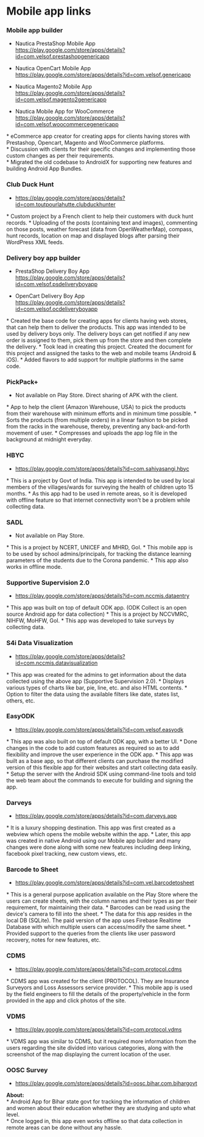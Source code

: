 # Mobile app links

### Mobile app builder
- Nautica PrestaShop Mobile App
<br /> <a href="https://play.google.com/store/apps/details?id=com.velsof.prestashopgenericapp">https://play.google.com/store/apps/details?id=com.velsof.prestashopgenericapp</a>

- Nautica OpenCart Mobile App
<br /> <a href="https://play.google.com/store/apps/details?id=com.velsof.genericapp">https://play.google.com/store/apps/details?id=com.velsof.genericapp</a>

- Nautica Magento2 Mobile App
<br /> <a href="https://play.google.com/store/apps/details?id=com.velsof.magento2genericapp">https://play.google.com/store/apps/details?id=com.velsof.magento2genericapp</a>

- Nautica Mobile App for WooCommerce
<br /> <a href="https://play.google.com/store/apps/details?id=com.velsof.woocommercegenericapp">https://play.google.com/store/apps/details?id=com.velsof.woocommercegenericapp</a>

<p>
* eCommerce app creator for creating apps for clients having stores with Prestashop, Opencart, Magento and WooCommerce platforms. <br />
* Discussion with clients for their specific changes and implementing those custom changes as per their requirements. <br />
* Migrated the old codebase to AndroidX for supporting new features and building Android App Bundles.  <br />
</p>

### Club Duck Hunt
- <a href="https://play.google.com/store/apps/details?id=com.toutpourlahutte.clubduckhunter">https://play.google.com/store/apps/details?id=com.toutpourlahutte.clubduckhunter</a>

<p>
* Custom project by a French client to help their customers with duck hunt records. 
* Uploading of the posts (containing text and images), commenting on those posts, weather forecast (data from OpenWeatherMap), compass, hunt records, location on map and displayed blogs after parsing their WordPress XML feeds. 
</p>

### Delivery boy app builder
- PrestaShop Delivery Boy App
<br /> <a href="https://play.google.com/store/apps/details?id=com.velsof.psdeliveryboyapp">https://play.google.com/store/apps/details?id=com.velsof.psdeliveryboyapp</a>

- OpenCart Delivery Boy App
<br /> <a href="https://play.google.com/store/apps/details?id=com.velsof.ocdeliveryboyapp">https://play.google.com/store/apps/details?id=com.velsof.ocdeliveryboyapp</a>

<p>
* Created the base code for creating apps for clients having web stores, that can help them to deliver the products. This app was intended to be used by delivery boys only. The delivery boys can get notified if any new order is assigned to them, pick them up from the store and then complete the delivery. 
* Took lead in creating this project. Created the document for this project and assigned the tasks to the web and mobile teams (Android & iOS). 
* Added flavors to add support for multiple platforms in the same code. 
</p>

### PickPack+
- Not available on Play Store. Direct sharing of APK with the client.

<p>
* App to help the client (Amazon Warehouse, USA) to pick the products from their warehouse with minimum efforts and in minimum time possible. 
* Sorts the products (from multiple orders) in a linear fashion to be picked from the racks in the warehouse, thereby, preventing any back-and-forth movement of user. 
* Compresses and uploads the app log file in the background at midnight everyday. 
</p>

### HBYC
- <a href="https://play.google.com/store/apps/details?id=com.sahiyasangi.hbyc">https://play.google.com/store/apps/details?id=com.sahiyasangi.hbyc</a>

<p>
* This is a project by Govt of India. This app is intended to be used by local members of the villages/wards for surveying the health of children upto 15 months. 
* As this app had to be used in remote areas, so it is developed with offline feature so that internet connectivity won't be a problem while collecting data. 
</p>

### SADL
- Not available on Play Store.

<p>
* This is a project by NCERT, UNICEF and MHRD, GoI. 
* This mobile app is to be used by school admins/principals, for tracking the distance learning parameters of the students due to the Corona pandemic. 
* This app also works in offline mode. 
</p>

### Supportive Supervision 2.0
- <a href="https://play.google.com/store/apps/details?id=com.nccmis.dataentry">https://play.google.com/store/apps/details?id=com.nccmis.dataentry</a>

<p>
* This app was built on top of default ODK app. (ODK Collect is an open source Android app for data collection)
* This is a project by NCCVMRC, NIHFW, MoHFW, GoI. 
* This app was developed to take surveys by collecting data.
</p>

### S4i Data Visualization
- <a href="https://play.google.com/store/apps/details?id=com.nccmis.datavisualization">https://play.google.com/store/apps/details?id=com.nccmis.datavisualization</a>

<p>
* This app was created for the admins to get information about the data collected using the above app (Supportive Supervision 2.0). 
* Displays various types of charts like bar, pie, line, etc. and also HTML contents. 
* Option to filter the data using the available filters like date, states list, others, etc.
</p>

### EasyODK
- <a href="https://play.google.com/store/apps/details?id=com.velsof.easyodk">https://play.google.com/store/apps/details?id=com.velsof.easyodk</a>

<p>
* This app was also built on top of default ODK app, with a better UI. 
* Done changes in the code to add custom features as required so as to add flexibility and improve the user experience in the ODK app. 
* This app was built as a base app, so that different clients can purchase the modified version of this flexible app for their websites and start collecting data easily. 
* Setup the server with the Android SDK using command-line tools and told the web team about the commands to execute for building and signing the app. 
</p>

### Darveys
- <a href="https://play.google.com/store/apps/details?id=com.darveys.app">https://play.google.com/store/apps/details?id=com.darveys.app</a>

<p>
* It is a luxury shopping destination. This app was first created as a webview which opens the mobile website within the app. 
* Later, this app was created in native Android using our Mobile app builder and many changes were done along with some new features including deep linking, facebook pixel tracking, new custom views, etc.
</p>

### Barcode to Sheet
- <a href="https://play.google.com/store/apps/details?id=com.vel.barcodetosheet">https://play.google.com/store/apps/details?id=com.vel.barcodetosheet</a>

<p>
* This is a general purpose application available on the Play Store where the users can create sheets, with the column names and their types as per their requirement, for maintaining their data. 
* Barcodes can be read using the device's camera to fill into the sheet. 
* The data for this app resides in the local DB (SQLite). The paid version of the app uses Firebase Realtime Database with which multiple users can access/modify the same sheet. 
* Provided support to the queries from the clients like user password recovery, notes for new features, etc.
</p>

### CDMS
- <a href="https://play.google.com/store/apps/details?id=com.protocol.cdms">https://play.google.com/store/apps/details?id=com.protocol.cdms</a>

<p>
* CDMS app was created for the client (PROTOCOL). They are Insurance Surveyors and Loss Assessors service provider. 
* This mobile app is used by the field engineers to fill the details of the property/vehicle in the form provided in the app and click photos of the site.
</p>

### VDMS
- <a href="https://play.google.com/store/apps/details?id=com.protocol.vdms">https://play.google.com/store/apps/details?id=com.protocol.vdms</a>

<p>
* VDMS app was similar to CDMS, but it required more information from the users regarding the site divided into various categories, along with the screenshot of the map displaying the current location of the user. 
</p>

### OOSC Survey
- <a href="https://play.google.com/store/apps/details?id=oosc.bihar.com.bihargovt">https://play.google.com/store/apps/details?id=oosc.bihar.com.bihargovt</a>

<p>
<strong>About:</strong><br />
* Android App for Bihar state govt for tracking the information of children and women about their education whether they are studying and upto what level. <br />
* Once logged in, this app even works offline so that data collection in remote areas can be done without any hassle. <br />
</p>
